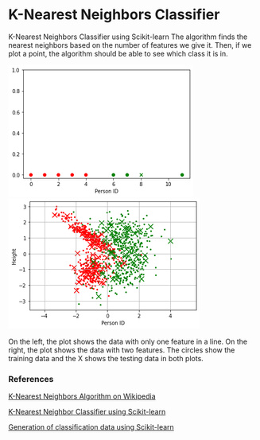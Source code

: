 # K-Nearest Neighbors Classifier
K-Nearest Neighbors Classifier using Scikit-learn
The algorithm finds the nearest neighbors based on the number of features we give it. Then, if we plot a point, the algorithm should be able to see which class it is in. 

![Image](KNearest1d.png)
![Image](KNearestNeighbors.png)

On the left, the plot shows the data with only one feature in a line. On the right, the plot shows the data with two features. 
The circles show the training data and the X shows the testing data in both plots.

### References

[K-Nearest Neighbors Algorithm on Wikipedia](https://en.wikipedia.org/wiki/K-nearest_neighbors_algorithm)



[K-Nearest Neighbor Classifier using Scikit-learn](https://scikit-learn.org/stable/modules/generated/sklearn.neighbors.KNeighborsClassifier.html)

[Generation of classification data using Scikit-learn](https://scikit-learn.org/stable/modules/generated/sklearn.datasets.make_classification.html)
